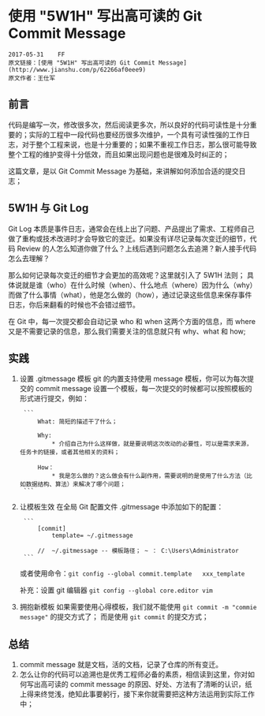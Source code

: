 # 使用 "5W1H" 写出高可读的 Git Commit Message

    2017-05-31    FF
    原文链接：[使用 "5W1H" 写出高可读的 Git Commit Message](http://www.jianshu.com/p/62266af0eee9)
    原文作者：王仕军

## 前言

代码是编写一次，修改很多次，然后阅读更多次，所以良好的代码可读性是十分重要的；实际的工程中一段代码也要经历很多次维护，一个具有可读性强的工作日志，对于整个工程来说，也是十分重要的；如果不重视工作日志，那么很可能导致整个工程的维护变得十分低效，而且如果出现问题也是很难及时纠正的；

这篇文章，是以 Git Commit Message 为基础，来讲解如何添加合适的提交日志；

## 5W1H 与 Git Log

Git Log 本质是事件日志，通常会在线上出了问题、产品提出了需求、工程师自己做了重构或技术改进时才会导致它的变迁。如果没有详尽记录每次变迁的细节，代码 Review 的人怎么知道你做了什么？上线后遇到问题怎么去追溯？新人接手代码怎么去理解？

那么如何记录每次变迁的细节才会更加的高效呢？这里就引入了 5W1H 法则；
具体说就是谁（who）在什么时候（when）、什么地点（where）因为什么（why）而做了什么事情（what），他是怎么做的（how），通过记录这些信息来保存事件日志，你后来翻看的时候也不会错过细节。

在 Git 中，每一次提交都会自动记录 who 和 when 这两个方面的信息，而 where 又是不需要记录的信息，那么我们需要关注的信息就只有 why、what 和 how;

## 实践

1. 设置 .gitmessage 模板
    git 的内置支持使用 message 模板，你可以为每次提交的 commit message 设置一个模板，每一次提交的时候都可以按照模板的形式进行提交，例如：

        ```
            What: 简短的描述干了什么；

            Why:
                * 介绍自己为什么这样做，就是要说明这次改动的必要性，可以是需求来源，任务卡的链接，或者其他相关的资料；

            How：
                * 我是怎么做的？这么做会有什么副作用，需要说明的是使用了什么方法（比如数据结构、算法）来解决了哪个问题；
        ```

2. 让模板生效
    在全局 Git 配置文件 .gitmessage 中添加如下的配置：

        ```
            [commit]
                template= ~/.gitmessage

            //  ~/.gitmessage -- 模板路径； ~ ： C:\Users\Administrator
        ```
    或者使用命令：`git config --global commit.template   xxx_template`

    补充：设置 git 编辑器 `git config --global core.editor vim`

3. 拥抱新模板
    如果需要使用心得模板，我们就不能使用 `git commit -m "commie message"` 的提交方式了；
    而是使用 `git commit` 的提交方式；

## 总结

1. commit message 就是文档，活的文档，记录了仓库的所有变迁。
2. 怎么让你的代码可以追溯也是优秀工程师必备的素质，相信读到这里，你对如何写出高可读的 commit message 的原因、好处、方法有了清晰的认识，纸上得来终觉浅，绝知此事要躬行，接下来你就需要把这种方法运用到实际工作中；